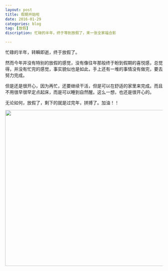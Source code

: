 ```yaml
---
layout: post
title: 假期开始啦
date: 2016-01-29
categories: blog
tag: [放假]
discription: 忙碌的半年，终于等到放假了，来一张全家福合影

---
```


忙碌的半年，转瞬即逝，终于放假了。
<p>然而今年并没有特别的放假的感觉，没有像往年那般终于盼到假期的喜悦感，总觉得，并没有忙完的感觉，事实貌似也是如此，手上还有一堆的事情没有做完，要去努力完成。</p>

但是还是很开心，因为再忙，还要继续干活，但是可以在舒适的家里来完成。而且不用很早很早定点起床，而是可以睡到自然醒。这么一想，也还是很开心的。
<p>
无论如何，放假了，剩下的就是过完年，拼搏了。加油！！
<p><img src="http://ww2.sinaimg.cn/large/624353fdjw1f12f2s3uesj21kw1cnb29.jpg" height="500" width="600" align="center"></p>



